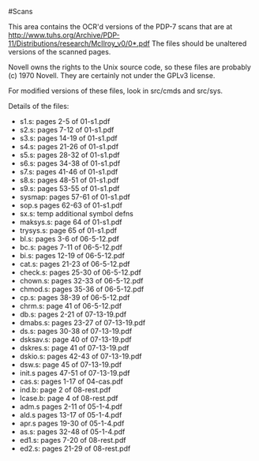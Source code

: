 

#Scans

This area contains the OCR'd versions of the PDP-7 scans that are at
http://www.tuhs.org/Archive/PDP-11/Distributions/research/McIlroy_v0/0*.pdf
The files should be unaltered versions of the scanned pages.

Novell owns the rights to the Unix source code, so these files are probably
(c) 1970 Novell. They are certainly not under the GPLv3 license.

For modified versions of these files, look in src/cmds and src/sys.

Details of the files:

* s1.s: pages 2-5    of 01-s1.pdf
* s2.s: pages 7-12   of 01-s1.pdf
* s3.s: pages 14-19  of 01-s1.pdf
* s4.s: pages 21-26  of 01-s1.pdf
* s5.s: pages 28-32  of 01-s1.pdf
* s6.s: pages 34-38  of 01-s1.pdf
* s7.s: pages 41-46  of 01-s1.pdf
* s8.s: pages 48-51  of 01-s1.pdf
* s9.s: pages 53-55  of 01-s1.pdf
* sysmap: pages 57-61 of 01-s1.pdf
* sop.s pages 62-63  of 01-s1.pdf
* sx.s: temp additional symbol defns
* maksys.s: page 64  of 01-s1.pdf
* trysys.s: page 65  of 01-s1.pdf
* bl.s:    pages 3-6   of 06-5-12.pdf
* bc.s:    pages 7-11  of 06-5-12.pdf
* bi.s:    pages 12-19 of 06-5-12.pdf
* cat.s:   pages 21-23 of 06-5-12.pdf
* check.s: pages 25-30 of 06-5-12.pdf
* chown.s: pages 32-33 of 06-5-12.pdf
* chmod.s: pages 35-36 of 06-5-12.pdf
* cp.s:    pages 38-39 of 06-5-12.pdf
* chrm.s:  page  41    of 06-5-12.pdf
* db.s:     pages 2-21  of 07-13-19.pdf
* dmabs.s:  pages 23-27 of 07-13-19.pdf
* ds.s:     pages 30-38 of 07-13-19.pdf
* dsksav.s: page  40    of 07-13-19.pdf
* dskres.s: page  41    of 07-13-19.pdf
* dskio.s:  pages 42-43 of 07-13-19.pdf
* dsw.s:    page  45    of 07-13-19.pdf
* init.s    pages 47-51 of 07-13-19.pdf
* cas.s: pages 1-17 of 04-cas.pdf
* ind.b:   page 2 of 08-rest.pdf
* lcase.b: page 4 of 08-rest.pdf
* adm.s pages 2-11  of 05-1-4.pdf
* ald.s pages 13-17 of 05-1-4.pdf
* apr.s pages 19-30 of 05-1-4.pdf
* as.s: pages 32-48 of 05-1-4.pdf
* ed1.s: pages 7-20 of 08-rest.pdf
* ed2.s: pages 21-29 of 08-rest.pdf

